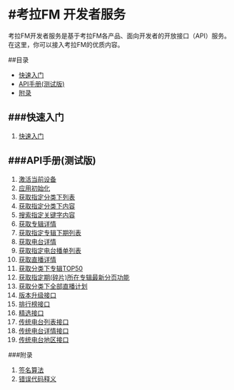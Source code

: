 #考拉FM 开发者服务
===
考拉FM开发者服务是基于考拉FM各产品、面向开发者的开放接口（API）服务。在这里，你可以接入考拉FM的优质内容。

##目录
+ [快速入门](#快速入门)
+ [API手册(测试版)](#API手册(测试版))
+ [附录](#附录)

###快速入门   
----   
1. [快速入门](docs/quickstart.md)

###API手册(测试版)
---
1. [激活当前设备](docs/app-active.md)
2. [应用初始化](docs/app-init.md)
3. [获取指定分类下列表](docs/category-sublist.md)
4. [获取指定分类下内容](docs/content-list.md)
5. [搜索指定关键字内容](docs/content-search.md)
6. [获取专辑详情](docs/album-get.md)
7. [获取指定专辑下期列表](docs/audio-list.md)
8. [获取电台详情](docs/radio-get.md)
9. [获取指定电台播单列表](docs/radio-playlist.md)
12. [获取直播详情](docs/liveget.md)
13. [获取分类下专辑TOP50](docs/albumtop.md)
14. [获取指定期(碎片)所在专辑最新分页功能](docs/audiopage.md)
15. [获取分类下全部直播计划](docs/liveall.md)
16. [版本升级接口](docs/version.md)
17. [排行榜接口](docs/top.md)
18. [精选接口](docs/recommend.md)
19. [传统电台列表接口](docs/broadcast-list.md)
20. [传统电台详情接口](docs/broadcast-detail.md)
21. [传统电台地区接口](docs/area.md)

###附录
1. [签名算法](docs/signature.md)
2. [错误代码释义](docs/errcode.md)


